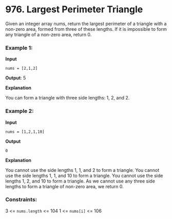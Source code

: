 # 976. Largest Perimeter Triangle

Given an integer array nums, return the largest perimeter of a triangle with a non-zero area, formed from three of these lengths. If it is impossible to form any triangle of a non-zero area, return 0.

 
### Example 1:

**Input**

`nums = [2,1,2]`

**Output**: 5

**Explanation**

You can form a triangle with three side lengths: 1, 2, and 2.


### Example 2:

**Input**

`nums = [1,2,1,10]`

**Output**

`0`

**Explanation**

You cannot use the side lengths 1, 1, and 2 to form a triangle.
You cannot use the side lengths 1, 1, and 10 to form a triangle.
You cannot use the side lengths 1, 2, and 10 to form a triangle.
As we cannot use any three side lengths to form a triangle of non-zero area, we return 0.
 


### Constraints:

3 <= `nums.length` <= 104
1 <= `nums[i]` <= 106